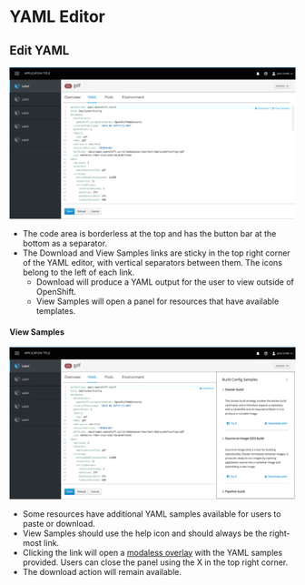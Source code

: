 # YAML Editor

## Edit YAML

![pic 1](img/yaml.png)

- The code area is borderless at the top and has the button bar at the bottom as a separator.
- The Download and View Samples links are sticky in the top right corner of the YAML editor, with vertical separators between them. The icons belong to the left of each link.
  - Download will produce a YAML output for the user to view outside of OpenShift.
  - View Samples will open a panel for resources that have available templates.

#### View Samples
![pic 2c](img/samples.png)

- Some resources have additional YAML samples available for users to paste or download.
- View Samples should use the help icon and should always be the right-most link.
- Clicking the link will open a [modaless overlay](https://www.patternfly.org/pattern-library/forms-and-controls/modeless-overlay/) with the YAML samples provided. Users can close the panel using the X in the top right corner.
- The download action will remain available.
